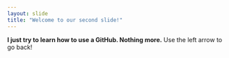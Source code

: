 ```yaml
---
layout: slide
title: "Welcome to our second slide!"
---
```

**I just try to learn how to use a GitHub. Nothing more.**
Use the left arrow to go back!